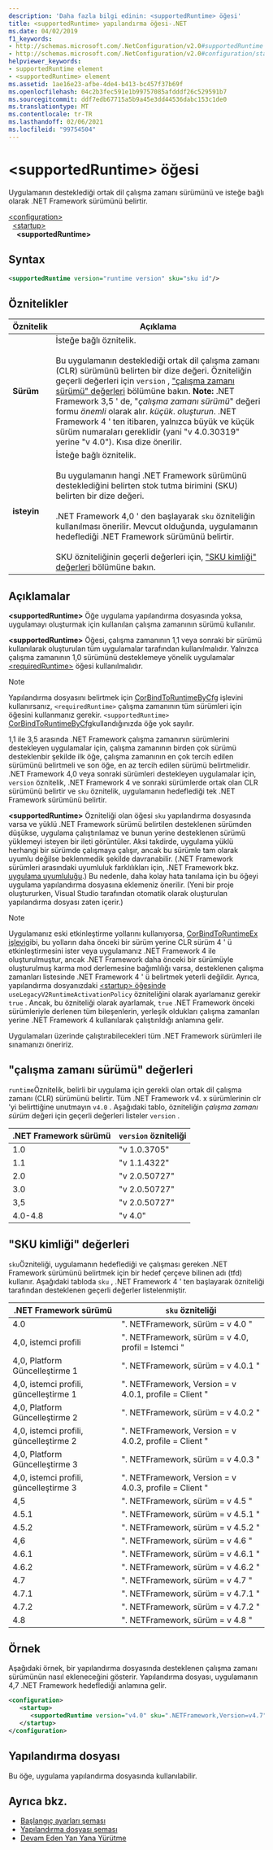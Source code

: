 ```yaml
---
description: 'Daha fazla bilgi edinin: <supportedRuntime> öğesi'
title: <supportedRuntime> yapılandırma öğesi-.NET
ms.date: 04/02/2019
f1_keywords:
- http://schemas.microsoft.com/.NetConfiguration/v2.0#supportedRuntime
- http://schemas.microsoft.com/.NetConfiguration/v2.0#configuration/startup/supportedRuntime
helpviewer_keywords:
- supportedRuntime element
- <supportedRuntime> element
ms.assetid: 1ae16e23-afbe-4de4-b413-bc457f37b69f
ms.openlocfilehash: 04c2b3fec591e1b99757085afdddf26c529591b7
ms.sourcegitcommit: ddf7edb67715a5b9a45e3dd44536dabc153c1de0
ms.translationtype: MT
ms.contentlocale: tr-TR
ms.lasthandoff: 02/06/2021
ms.locfileid: "99754504"
---
```

# <a name="supportedruntime-element"></a>\<supportedRuntime> öğesi

Uygulamanın desteklediği ortak dil çalışma zamanı sürümünü ve isteğe bağlı olarak .NET Framework sürümünü belirtir.  

[\<configuration>](../configuration-element.md)  
&nbsp;&nbsp;[\<startup>](startup-element.md)  
&nbsp;&nbsp;&nbsp;&nbsp;**\<supportedRuntime>**  

## <a name="syntax"></a>Syntax

```xml
<supportedRuntime version="runtime version" sku="sku id"/>
```

## <a name="attributes"></a>Öznitelikler

|Öznitelik|Açıklama|
|---------------|-----------------|
|**Sürüm**|İsteğe bağlı öznitelik.<br /><br /> Bu uygulamanın desteklediği ortak dil çalışma zamanı (CLR) sürümünü belirten bir dize değeri. Özniteliğin geçerli değerleri için `version` , ["çalışma zamanı sürümü" değerleri](#version) bölümüne bakın. **Note:**  .NET Framework 3,5 ' de, "*çalışma zamanı sürümü*" değeri formu *önemli* olarak alır. *küçük*. *oluşturun*. .NET Framework 4 ' ten itibaren, yalnızca büyük ve küçük sürüm numaraları gereklidir (yani "v 4.0.30319" yerine "v 4.0"). Kısa dize önerilir.|
|**isteyin**|İsteğe bağlı öznitelik.<br /><br /> Bu uygulamanın hangi .NET Framework sürümünü desteklediğini belirten stok tutma birimini (SKU) belirten bir dize değeri.<br /><br /> .NET Framework 4,0 ' den başlayarak `sku` özniteliğin kullanılması önerilir.  Mevcut olduğunda, uygulamanın hedeflediği .NET Framework sürümünü belirtir.<br /><br /> SKU özniteliğinin geçerli değerleri için, ["SKU kimliği" değerleri](#sku) bölümüne bakın.|

## <a name="remarks"></a>Açıklamalar

**\<supportedRuntime>** Öğe uygulama yapılandırma dosyasında yoksa, uygulamayı oluşturmak için kullanılan çalışma zamanının sürümü kullanılır.

**\<supportedRuntime>** Öğesi, çalışma zamanının 1,1 veya sonraki bir sürümü kullanılarak oluşturulan tüm uygulamalar tarafından kullanılmalıdır. Yalnızca çalışma zamanının 1,0 sürümünü desteklemeye yönelik uygulamalar [\<requiredRuntime>](requiredruntime-element.md) öğesi kullanılmalıdır.

> [!NOTE]
> Yapılandırma dosyasını belirtmek için [CorBindToRuntimeByCfg](../../../unmanaged-api/hosting/corbindtoruntimebycfg-function.md) işlevini kullanırsanız, `<requiredRuntime>` çalışma zamanının tüm sürümleri için öğesini kullanmanız gerekir. `<supportedRuntime>` [CorBindToRuntimeByCfg](../../../unmanaged-api/hosting/corbindtoruntimebycfg-function.md)kullandığınızda öğe yok sayılır.  
  
1,1 ile 3,5 arasında .NET Framework çalışma zamanının sürümlerini destekleyen uygulamalar için, çalışma zamanının birden çok sürümü desteklenbir şekilde ilk öğe, çalışma zamanının en çok tercih edilen sürümünü belirtmeli ve son öğe, en az tercih edilen sürümü belirtmelidir. .NET Framework 4,0 veya sonraki sürümleri destekleyen uygulamalar için, `version` öznitelik, .NET Framework 4 ve sonraki sürümlerde ortak olan CLR sürümünü belirtir ve `sku` öznitelik, uygulamanın hedeflediği tek .NET Framework sürümünü belirtir.

**\<supportedRuntime>** Özniteliği olan öğesi `sku` yapılandırma dosyasında varsa ve yüklü .NET Framework sürümü belirtilen desteklenen sürümden düşükse, uygulama çalıştırılamaz ve bunun yerine desteklenen sürümü yüklemeyi isteyen bir ileti görüntüler. Aksi takdirde, uygulama yüklü herhangi bir sürümde çalışmaya çalışır, ancak bu sürümle tam olarak uyumlu değilse beklenmedik şekilde davranabilir. (.NET Framework sürümleri arasındaki uyumluluk farklılıkları için, .NET Framework bkz. [uygulama uyumluluğu](../../../migration-guide/application-compatibility.md).) Bu nedenle, daha kolay hata tanılama için bu öğeyi uygulama yapılandırma dosyasına eklemeniz önerilir. (Yeni bir proje oluştururken, Visual Studio tarafından otomatik olarak oluşturulan yapılandırma dosyası zaten içerir.)
  
> [!NOTE]
> Uygulamanız eski etkinleştirme yollarını kullanıyorsa, [CorBindToRuntimeEx işlevi](../../../unmanaged-api/hosting/corbindtoruntimeex-function.md)gibi, bu yolların daha önceki bir sürüm yerine CLR sürüm 4 ' ü etkinleştirmesini ister veya uygulamanız .NET Framework 4 ile oluşturulmuştur, ancak .NET Framework daha önceki bir sürümüyle oluşturulmuş karma mod derlemesine bağımlılığı varsa, desteklenen çalışma zamanları listesinde .NET Framework 4 ' ü belirtmek yeterli değildir. Ayrıca, yapılandırma dosyanızdaki [ \<startup> öğesinde](startup-element.md) `useLegacyV2RuntimeActivationPolicy` özniteliğini olarak ayarlamanız gerekir `true` . Ancak, bu özniteliği olarak ayarlamak, `true` .NET Framework önceki sürümleriyle derlenen tüm bileşenlerin, yerleşik oldukları çalışma zamanları yerine .NET Framework 4 kullanılarak çalıştırıldığı anlamına gelir.

Uygulamaları üzerinde çalıştırabilecekleri tüm .NET Framework sürümleri ile sınamanızı öneririz.

<a name="version"></a>

## <a name="runtime-version-values"></a>"çalışma zamanı sürümü" değerleri

`runtime`Öznitelik, belirli bir uygulama için gerekli olan ortak dil çalışma zamanı (CLR) sürümünü belirtir. Tüm .NET Framework v4. x sürümlerinin clr 'yi belirttiğine unutmayın `v4.0` . Aşağıdaki tablo, özniteliğin *çalışma zamanı sürüm* değeri için geçerli değerleri listeler `version` .

|.NET Framework sürümü|`version` özniteliği|
|----------------------------|-------------------------|
|1.0|"v 1.0.3705"|
|1.1|"v 1.1.4322"|
|2.0|"v 2.0.50727"|
|3.0|"v 2.0.50727"|
|3,5|"v 2.0.50727"|
|4.0-4.8|"v 4.0"|

## <a name="sku-id-values"></a><a name="sku"></a> "SKU kimliği" değerleri

`sku`Özniteliği, uygulamanın hedeflediği ve çalışması gereken .NET Framework sürümünü belirtmek için bir hedef çerçeve bilinen adı (tfd) kullanır. Aşağıdaki tabloda `sku` , .NET Framework 4 ' ten başlayarak özniteliği tarafından desteklenen geçerli değerler listelenmiştir.

|.NET Framework sürümü|`sku` özniteliği|
|----------------------------|---------------------|
|4.0|". NETFramework, sürüm = v 4.0 "|
|4,0, istemci profili|". NETFramework, sürüm = v 4.0, profil = Istemci "|
|4,0, Platform Güncelleştirme 1|". NETFramework, sürüm = v 4.0.1 "|
|4,0, istemci profili, güncelleştirme 1|". NETFramework, Version = v 4.0.1, profile = Client "|
|4,0, Platform Güncelleştirme 2|". NETFramework, sürüm = v 4.0.2 "|
|4,0, istemci profili, güncelleştirme 2|". NETFramework, Version = v 4.0.2, profile = Client "|
|4,0, Platform Güncelleştirme 3|". NETFramework, sürüm = v 4.0.3 "|
|4,0, istemci profili, güncelleştirme 3|". NETFramework, Version = v 4.0.3, profile = Client "|
|4,5|". NETFramework, sürüm = v 4.5 "|
|4.5.1|". NETFramework, sürüm = v 4.5.1 "|
|4.5.2|". NETFramework, sürüm = v 4.5.2 "|
|4,6|". NETFramework, sürüm = v 4.6 "|
|4.6.1|". NETFramework, sürüm = v 4.6.1 "|
|4.6.2|". NETFramework, sürüm = v 4.6.2 "|
|4.7|". NETFramework, sürüm = v 4.7 "|
|4.7.1|". NETFramework, sürüm = v 4.7.1 "|
|4.7.2|". NETFramework, sürüm = v 4.7.2 "|
|4.8|". NETFramework, sürüm = v 4.8 "|

## <a name="example"></a>Örnek

Aşağıdaki örnek, bir yapılandırma dosyasında desteklenen çalışma zamanı sürümünün nasıl ekleneceğini gösterir. Yapılandırma dosyası, uygulamanın 4,7 .NET Framework hedeflediği anlamına gelir.

```xml
<configuration>
   <startup>
      <supportedRuntime version="v4.0" sku=".NETFramework,Version=v4.7" />
   </startup>
</configuration>
```

## <a name="configuration-file"></a>Yapılandırma dosyası

Bu öğe, uygulama yapılandırma dosyasında kullanılabilir.

## <a name="see-also"></a>Ayrıca bkz.

- [Başlangıç ayarları şeması](index.md)
- [Yapılandırma dosyası şeması](../index.md)
- [Devam Eden Yan Yana Yürütme](../../../deployment/in-process-side-by-side-execution.md)

